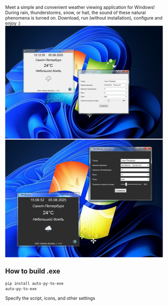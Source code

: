Meet a simple and convenient weather viewing application for Windows! During rain, thunderstorms, snow, or hail, the sound of these natural phenomena is turned on. Download, run (without installation), configure and enjoy :)
![Screenshot](Screenshot_light.PNG)
![Screenshot](Screenshot_dark.PNG)

## How to build .exe
```bash
pip install auto-py-to-exe
auto-py-to-exe
```
Specify the script, icons, and other settings

